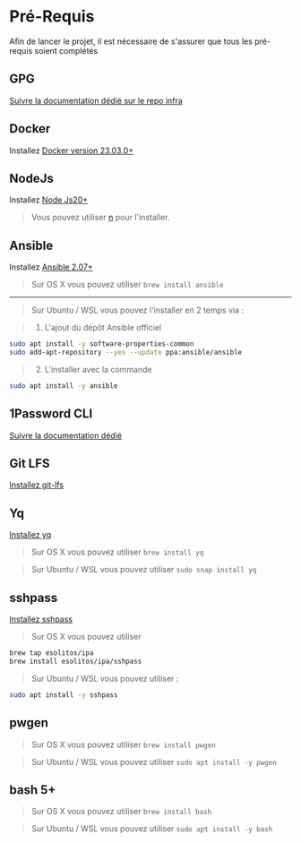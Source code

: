 # Pré-Requis

Afin de lancer le projet, il est nécessaire de s'assurer que tous les pré-requis soient complétés

## GPG

[Suivre la documentation dédié sur le repo infra](https://github.com/mission-apprentissage/infra/blob/main/docs/gpg.md)

## Docker

Installez [Docker version 23.03.0+](https://docs.docker.com/engine/install/)

## NodeJs

Installez [Node Js20+](https://nodejs.org/en/download)

> Vous pouvez utiliser [n](https://github.com/tj/n#third-party-installers) pour l'installer.

## Ansible

Installez [Ansible 2.07+](https://docs.ansible.com/ansible/latest/installation_guide/intro_installation.html)

> Sur OS X vous pouvez utiliser `brew install ansible`

---

> Sur Ubuntu / WSL vous pouvez l'installer en 2 temps via :

> 1. L'ajout du dépôt Ansible officiel

```bash
sudo apt install -y software-properties-common
sudo add-apt-repository --yes --update ppa:ansible/ansible
```

> 2. L'installer avec la commande

```bash
sudo apt install -y ansible
```

## 1Password CLI

[Suivre la documentation dédié](./1password.md)

## Git LFS

[Installez git-lfs](https://git-lfs.com/)

## Yq

[Installez yq](https://github.com/mikefarah/yq)

> Sur OS X vous pouvez utiliser `brew install yq`

> Sur Ubuntu / WSL vous pouvez utiliser `sudo snap install yq`

## sshpass

[Installez sshpass](https://www.linuxtricks.fr/wiki/ssh-sshpass-la-connexion-ssh-par-mot-de-passe-non-interactive)

> Sur OS X vous pouvez utiliser

```bash
brew tap esolitos/ipa
brew install esolitos/ipa/sshpass
```

> Sur Ubuntu / WSL vous pouvez utiliser :

```bash
sudo apt install -y sshpass
```

## pwgen

> Sur OS X vous pouvez utiliser `brew install pwgen`

> Sur Ubuntu / WSL vous pouvez utiliser `sudo apt install -y pwgen`

## bash 5+

> Sur OS X vous pouvez utiliser `brew install bash`

> Sur Ubuntu / WSL vous pouvez utiliser `sudo apt install -y bash`
